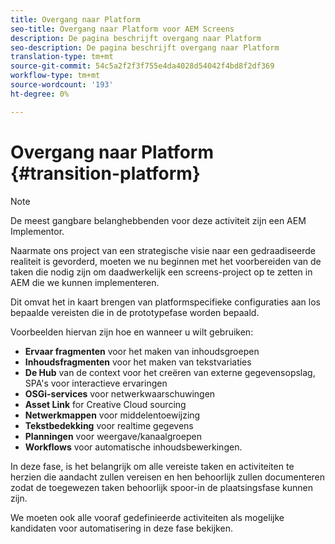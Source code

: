 ```yaml
---
title: Overgang naar Platform
seo-title: Overgang naar Platform voor AEM Screens
description: De pagina beschrijft overgang naar Platform
seo-description: De pagina beschrijft overgang naar Platform
translation-type: tm+mt
source-git-commit: 54c5a2f2f3f755e4da4028d54042f4bd8f2df369
workflow-type: tm+mt
source-wordcount: '193'
ht-degree: 0%

---
```



# Overgang naar Platform {#transition-platform}

>[!NOTE]
>
>De meest gangbare belanghebbenden voor deze activiteit zijn een AEM Implementor.

Naarmate ons project van een strategische visie naar een gedraadiseerde realiteit is gevorderd, moeten we nu beginnen met het voorbereiden van de taken die nodig zijn om daadwerkelijk een screens-project op te zetten in AEM die we kunnen implementeren.

Dit omvat het in kaart brengen van platformspecifieke configuraties aan los bepaalde vereisten die in de prototypefase worden bepaald.

Voorbeelden hiervan zijn hoe en wanneer u wilt gebruiken:

* **Ervaar fragmenten** voor het maken van inhoudsgroepen
* **Inhoudsfragmenten** voor het maken van tekstvariaties
* **De Hub** van de context voor het creëren van externe gegevensopslag, SPA&#39;s voor interactieve ervaringen
* **OSGi-services** voor netwerkwaarschuwingen
* **Asset Link** for Creative Cloud sourcing
* **Netwerkmappen** voor middelentoewijzing
* **Tekstbedekking** voor realtime gegevens
* **Planningen** voor weergave/kanaalgroepen
* **Workflows** voor automatische inhoudsbewerkingen.

In deze fase, is het belangrijk om alle vereiste taken en activiteiten te herzien die aandacht zullen vereisen en hen behoorlijk zullen documenteren zodat de toegewezen taken behoorlijk spoor-in de plaatsingsfase kunnen zijn.

We moeten ook alle vooraf gedefinieerde activiteiten als mogelijke kandidaten voor automatisering in deze fase bekijken.
